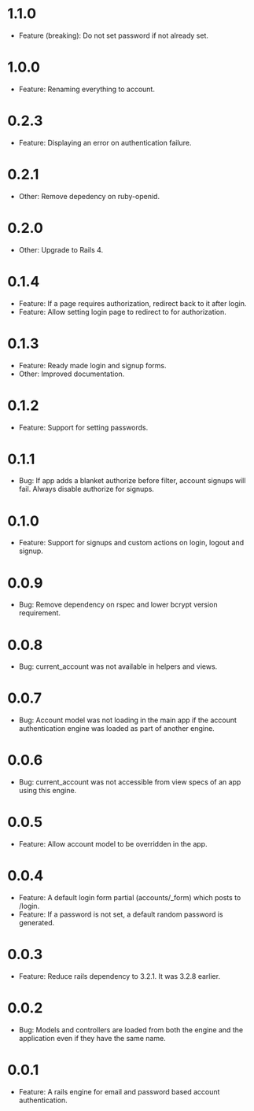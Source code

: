 # 1.1.0
  * Feature (breaking): Do not set password if not already set.

# 1.0.0
  * Feature: Renaming everything to account.

# 0.2.3
  * Feature: Displaying an error on authentication failure.

# 0.2.1
  * Other: Remove depedency on ruby-openid.

# 0.2.0
  * Other: Upgrade to Rails 4.

# 0.1.4
  * Feature: If a page requires authorization, redirect back to it after login.
  * Feature: Allow setting login page to redirect to for authorization.

# 0.1.3
  * Feature: Ready made login and signup forms.
  * Other: Improved documentation.

# 0.1.2
  * Feature: Support for setting passwords.

# 0.1.1
  * Bug: If app adds a blanket authorize before filter, account signups will fail. Always disable authorize for signups.

# 0.1.0
  * Feature: Support for signups and custom actions on login, logout and signup.

# 0.0.9
  * Bug: Remove dependency on rspec and lower bcrypt version requirement.

# 0.0.8
  * Bug: current_account was not available in helpers and views.

# 0.0.7
  * Bug: Account model was not loading in the main app if the account authentication engine was loaded as part of another engine.

# 0.0.6
  * Bug: current_account was not accessible from view specs of an app using this engine.

# 0.0.5
  * Feature: Allow account model to be overridden in the app.

# 0.0.4
  * Feature: A default login form partial (accounts/_form) which posts to /login.
  * Feature: If a password is not set, a default random password is generated.

# 0.0.3
  * Feature: Reduce rails dependency to 3.2.1. It was 3.2.8 earlier.

# 0.0.2
  * Bug: Models and controllers are loaded from both the engine and the application even if they have the same name.

# 0.0.1
  * Feature: A rails engine for email and password based account authentication.
